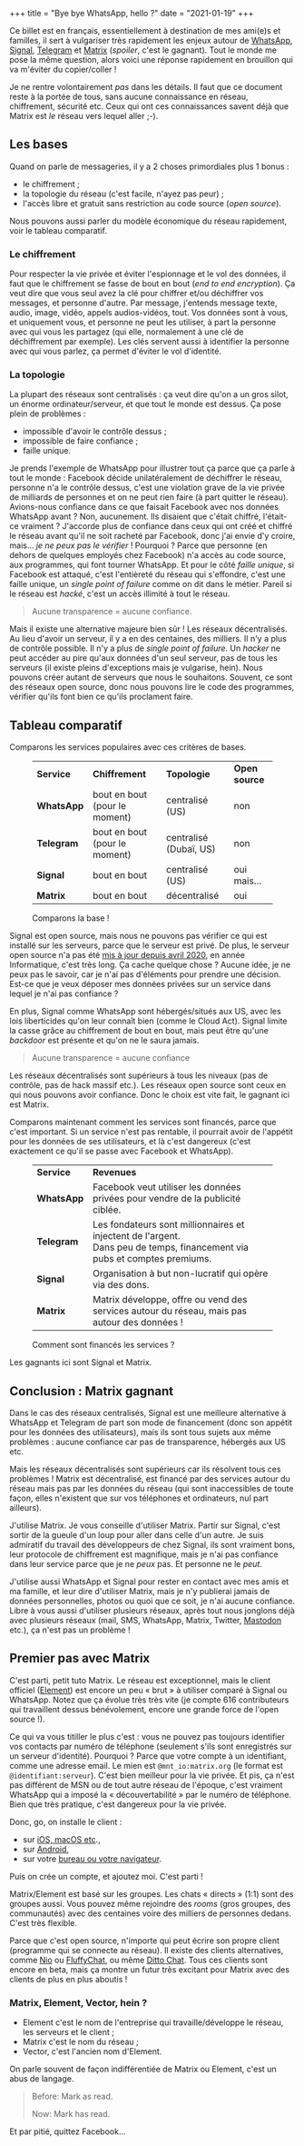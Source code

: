 +++
title = "Bye bye WhatsApp, hello ?"
date = "2021-01-19"
+++

Ce billet est en français, essentiellement à destination de mes ami(e)s
et familles, il sert à vulgariser très rapidement les enjeux autour de
[WhatsApp](https://www.whatsapp.com/),
[Signal](https://www.signal.org/fr/), [Telegram](https://telegram.org/)
et [Matrix](https://element.io/) (*spoiler*, c'est le gagnant). Tout le
monde me pose la même question, alors voici une réponse rapidement en
brouillon qui va m'éviter du copier/coller !

Je ne rentre volontairement *pas* dans les détails. Il faut que ce
document reste à la portée de tous, sans aucune connaissance en réseau,
chiffrement, sécurité etc. Ceux qui ont ces connaissances savent déjà
que Matrix est *le* réseau vers lequel aller ;-).

## Les bases

Quand on parle de messageries, il y a 2 choses primordiales plus 1 bonus :

- le chiffrement ;
- la topologie du réseau (c'est facile, n'ayez pas peur) ;
- l'accès libre et gratuit sans restriction au code source (*open
  source*).

Nous pouvons aussi parler du modèle économique du réseau rapidement,
voir le tableau comparatif.

### Le chiffrement

Pour respecter la vie privée et éviter l'espionnage et le vol des
données, il faut que le chiffrement se fasse de bout en bout (*end to
end encryption*). Ça veut dire que vous seul avez la clé pour chiffrer
et/ou déchiffrer vos messages, et personne d'autre. Par message,
j'entends message texte, audio, image, vidéo, appels audios-vidéos,
tout. Vos données sont à vous, et uniquement vous, et personne ne peut
les utiliser, à part la personne avec qui vous les partagez (qui elle,
normalement à une clé de déchiffrement par exemple). Les clés servent
aussi à identifier la personne avec qui vous parlez, ça permet d'éviter
le vol d'identité.

### La topologie

La plupart des réseaux sont centralisés : ça veut dire qu'on a un gros
silot, un énorme ordinateur/serveur, et que tout le monde est dessus. Ça
pose plein de problèmes :

- impossible d'avoir le contrôle dessus ;
- impossible de faire confiance ;
- faille unique.

Je prends l'exemple de WhatsApp pour illustrer tout ça parce que ça
parle à tout le monde : Facebook décide unilatéralement de déchiffrer le
réseau, personne n'a le contrôle dessus, c'est une violation grave de la
vie privée de milliards de personnes et on ne peut rien faire (à part
quitter le réseau). Avions-nous confiance dans ce que faisait Facebook
avec nos données WhatsApp avant ? Non, aucunement. Ils disaient que
c'était chiffré, l'était-ce vraiment ? J'accorde plus de confiance dans
ceux qui ont créé et chiffré le réseau avant qu'il ne soit racheté par
Facebook, donc j'ai envie d'y croire, mais… *je ne peux pas le vérifier*
! Pourquoi ? Parce que personne (en dehors de quelques employés chez
Facebook) n'a accès au code source, aux programmes, qui font tourner
WhatsApp. Et pour le côté *faille unique*, si Facebook est attaqué,
c'est l'entièreté du réseau qui s'effondre, c'est une faille unique, un
*single point of failure* comme on dit dans le métier. Pareil si le
réseau est *hacké*, c'est un accès illimité à tout le réseau.

> Aucune transparence = aucune confiance.

Mais il existe une alternative majeure bien sûr ! Les réseaux
décentralisés. Au lieu d'avoir un serveur, il y a en des centaines, des
milliers. Il n'y a plus de contrôle possible. Il n'y a plus de *single
point of failure*. Un *hacker* ne peut accéder au pire qu'aux données
d'un seul serveur, pas de tous les serveurs (il existe pleins
d'exceptions mais je vulgarise, hein). Nous pouvons créer autant de
serveurs que nous le souhaitons. Souvent, ce sont des réseaux open
source, donc nous pouvons lire le code des programmes, vérifier qu'ils
font bien ce qu'ils proclament faire.

## Tableau comparatif

Comparons les services populaires avec ces critères de bases.

<figure>

  <table>
    <tbody>
      <tr>
        <td><strong>Service</strong></td>
        <td><strong>Chiffrement</strong></td>
        <td><strong>Topologie</strong></td>
        <td><strong>Open source</strong></td>
      </tr>
      <tr>
        <td><strong>WhatsApp</strong></td>
        <td>bout en bout (pour le moment)</td>
        <td>centralisé (US)</td>
        <td>non</td>
      </tr>
      <tr>
        <td><strong>Telegram</strong></td>
        <td>bout en bout (pour le moment)</td>
        <td>centralisé (Dubaï, US)</td>
        <td>non</td>
      </tr>
      <tr>
        <td><strong>Signal</strong></td>
        <td>bout en bout</td>
        <td>centralisé (US)</td>
        <td>oui mais…</td>
      </tr>
      <tr>
        <td><strong>Matrix</strong></td>
        <td>bout en bout</td>
        <td>décentralisé</td>
        <td>oui</td>
      </tr>
    </tbody>
  </table>

  <figcaption>

  Comparons la base !

  </figcaption>

</figure>

Signal est open source, mais nous ne pouvons pas vérifier ce qui est
installé sur les serveurs, parce que le serveur est privé. De plus, le
serveur open source n'a pas été [mis à jour depuis avril
2020](https://github.com/signalapp/Signal-Server), en année
Informatique, c'est très long. Ça cache quelque chose ? Aucune idée, je
ne peux pas le savoir, car je n'ai pas d'éléments pour prendre une
décision. Est-ce que je veux déposer mes données privées sur un service
dans lequel je n'ai pas confiance ?

En plus, Signal comme WhatsApp sont hébergés/situés aux US, avec les
lois liberticides qu'on leur connaît bien (comme le Cloud Act). Signal
limite la casse grâce au chiffrement de bout en bout, mais peut être
qu'une *backdoor* est présente et qu'on ne le saura jamais.

> Aucune transparence = aucune confiance

Les réseaux décentralisés sont supérieurs à tous les niveaux (pas de
contrôle, pas de hack massif etc.). Les réseaux open source sont ceux en
qui nous pouvons avoir confiance. Donc le choix est vite fait, le
gagnant ici est Matrix.

Comparons maintenant comment les services sont financés, parce que c'est
important. Si un service n'est pas rentable, il pourrait avoir de
l'appétit pour les données de ses utilisateurs, et là c'est dangereux
(c'est exactement ce qu'il se passe avec Facebook et WhatsApp).

<figure>

  <table>
    <tbody>
      <tr>
        <td><strong>Service</strong></td>
        <td><strong>Revenues</strong></td>
      </tr>
      <tr>
        <td><strong>WhatsApp</strong></td>
        <td>Facebook veut utiliser les données privées pour vendre de la publicité ciblée.</td>
      </tr>
      <tr>
        <td><strong>Telegram</strong></td>
        <td>Les fondateurs sont millionnaires et injectent de l'argent.<br>Dans peu de temps, financement via pubs et comptes premiums.</td>
      </tr>
      <tr>
        <td><strong>Signal</strong></td>
        <td>Organisation à but non-lucratif qui opère via des dons.</td>
      </tr>
      <tr>
        <td><strong>Matrix</strong></td>
        <td>Matrix développe, offre ou vend des services autour du réseau, mais pas autour des données !</td>
      </tr>
    </tbody>
  </table>

  <figcaption>

  Comment sont financés les services ?

  </figcaption>

</figure>

Les gagnants ici sont Signal et Matrix.

## Conclusion : Matrix gagnant

Dans le cas des réseaux centralisés, Signal est une meilleure
alternative à WhatsApp et Telegram de part son mode de financement (donc
son appétit pour les données des utilisateurs), mais ils sont tous
sujets aux même problèmes : aucune confiance car pas de transparence,
hébergés aux US etc.

Mais les réseaux décentralisés sont supérieurs car ils résolvent tous
ces problèmes ! Matrix est décentralisé, est financé par des services
autour du réseau mais pas par les données du réseau (qui sont
inaccessibles de toute façon, elles n'existent que sur vos téléphones et
ordinateurs, nul part ailleurs).

J'utilise Matrix. Je vous conseille d'utiliser Matrix. Partir sur
Signal, c'est sortir de la gueule d'un loup pour aller dans celle d'un
autre. Je suis admiratif du travail des développeurs de chez Signal, ils
sont vraiment bons, leur protocole de chiffrement est magnifique, mais
je n'ai pas confiance dans leur service parce que je ne *peux* pas. Et
personne ne le *peut*.

J'utilise aussi WhatsApp et Signal pour rester en contact avec mes amis
et ma famille, et leur dire d'utiliser Matrix, mais je n'y publierai
jamais de données personnelles, photos ou quoi que ce soit, je n'ai
aucune confiance. Libre à vous aussi d'utiliser plusieurs réseaux, après
tout nous jonglons déjà avec plusieurs réseaux (mail, SMS, WhatsApp,
Matrix, Twitter, [Mastodon](https://mastodon.social/about) etc.), ça
n'est pas un problème !

## Premier pas avec Matrix

C'est parti, petit tuto Matrix. Le réseau est exceptionnel, mais le
client officiel ([Element](https://element.io/)) est encore un peu «
brut » à utiliser comparé à Signal ou WhatsApp. Notez que ça évolue très
très vite (je compte 616 contributeurs qui travaillent dessus
bénévolement, encore une grande force de l'open source !).

Ce qui va vous titiller le plus c'est : vous ne pouvez pas toujours
identifier vos contacts par numéro de téléphone (seulement s'ils sont
enregistrés sur un serveur d'identité). Pourquoi ? Parce que votre
compte à un identifiant, comme une adresse email. Le mien est
`@mnt_io:matrix.org` (le format est `@identifiant:serveur`). C'est bien
meilleur pour la vie privée. Et pis, ça n'est pas différent de MSN ou de
tout autre réseau de l'époque, c'est vraiment WhatsApp qui a imposé la «
découvertabilité » par le numéro de téléphone. Bien que très pratique,
c'est dangereux pour la vie privée.

Donc, go, on installe le client :

- sur [iOS, macOS
  etc](https://apps.apple.com/us/app/element-messenger/id1083446067).,
- sur
  [Android](https://play.google.com/store/apps/details?id=im.vector.app&hl=en_US&gl=US),
- sur votre [bureau ou votre
  navigateur](https://element.io/get-started).

Puis on crée un compte, et ajoutez moi. C'est parti !

Matrix/Element est basé sur les groupes. Les chats « directs » (1:1)
sont des groupes aussi. Vous pouvez même rejoindre des *rooms* (gros
groupes, des communautés) avec des centaines voire des milliers de
personnes dedans. C'est très flexible.

Parce que c'est open source, n'importe qui peut écrire son propre client
(programme qui se connecte au réseau). Il existe des clients
alternatives, comme [Nio](https://nio.chat/) ou
[FluffyChat](https://fluffychat.im/en/), ou même [Ditto
Chat](https://matrix.org/docs/projects/client/ditto-chat). Tous ces
clients sont encore en beta, mais ça montre un futur très excitant pour
Matrix avec des clients de plus en plus aboutis !

### Matrix, Element, Vector, hein ?

- Element c'est le nom de l'entreprise qui travaille/développe le
  réseau, les serveurs et le client ;
- Matrix c'est le nom du réseau ;
- Vector, c'est l'ancien nom d'Element.

On parle souvent de façon indifférentiée de Matrix ou Element, c'est un
abus de langage.

> Before: Mark as read.
>
> Now: Mark has read.

Et par pitié, quittez Facebook…
